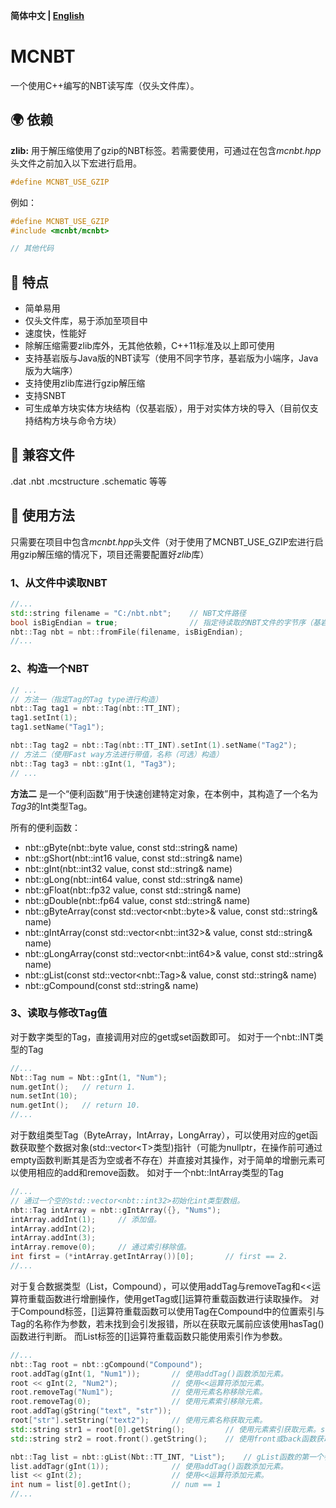 **简体中文 | [English](README_EN.md)**

# MCNBT

 一个使用C++编写的NBT读写库（仅头文件库）。

## :earth_africa: 依赖

**zlib:** 用于解压缩使用了gzip的NBT标签。若需要使用，可通过在包含*mcnbt.hpp*头文件之前加入以下宏进行启用。

```cpp
#define MCNBT_USE_GZIP
```

例如：

```cpp
#define MCNBT_USE_GZIP
#include <mcnbt/mcnbt>

// 其他代码
```

## :rocket: 特点

- 简单易用
- 仅头文件库，易于添加至项目中
- 速度快，性能好
- 除解压缩需要zlib库外，无其他依赖，C++11标准及以上即可使用
- 支持基岩版与Java版的NBT读写（使用不同字节序，基岩版为小端序，Java版为大端序）
- 支持使用zlib库进行gzip解压缩
- 支持SNBT
- 可生成单方块实体方块结构（仅基岩版），用于对实体方块的导入（目前仅支持结构方块与命令方块）

## :robot: 兼容文件

.dat
.nbt
.mcstructure
.schematic
等等

## :triangular_flag_on_post: 使用方法

只需要在项目中包含*mcnbt.hpp*头文件（对于使用了MCNBT_USE_GZIP宏进行启用gzip解压缩的情况下，项目还需要配置好*zlib*库）

### 1、从文件中读取NBT

```cpp
//...
std::string filename = "C:/nbt.nbt";    // NBT文件路径
bool isBigEndian = true;                // 指定待读取的NBT文件的字节序（基岩版NBT使用小端序，Java版使用大端序）
nbt::Tag nbt = nbt::fromFile(filename, isBigEndian);
//...
```

### 2、构造一个NBT

```cpp
// ...
// 方法一（指定Tag的Tag type进行构造）
nbt::Tag tag1 = nbt::Tag(nbt::TT_INT);
tag1.setInt(1);
tag1.setName("Tag1");

nbt::Tag tag2 = nbt::Tag(nbt::TT_INT).setInt(1).setName("Tag2");
// 方法二（使用Fast way方法进行带值，名称（可选）构造）
nbt::Tag tag3 = nbt::gInt(1, "Tag3");
// ...
```

**方法二** 是一个“便利函数”用于快速创建特定对象，在本例中，其构造了一个名为*Tag3*的Int类型Tag。

所有的便利函数：

- nbt::gByte(nbt::byte value, const std::string& name)
- nbt::gShort(nbt::int16 value, const std::string& name)
- nbt::gInt(nbt::int32 value, const std::string& name)
- nbt::gLong(nbt::int64 value, const std::string& name)
- nbt::gFloat(nbt::fp32 value, const std::string& name)
- nbt::gDouble(nbt::fp64 value, const std::string& name)
- nbt::gByteArray(const std::vector\<nbt::byte\>& value, const std::string& name)
- nbt::gIntArray(const std::vector\<nbt::int32\>& value, const std::string& name)
- nbt::gLongArray(const std::vector\<nbt::int64\>& value, const std::string& name)
- nbt::gList(const std::vector\<nbt::Tag\>& value, const std::string& name)
- nbt::gCompound(const std::string& name)

### 3、读取与修改Tag值

对于数字类型的Tag，直接调用对应的get或set函数即可。
如对于一个nbt::INT类型的Tag

```cpp
//...
Nbt::Tag num = Nbt::gInt(1, "Num");
num.getInt();   // return 1.
num.setInt(10);
num.getInt();   // return 10.
//...
```

对于数组类型Tag（ByteArray，IntArray，LongArray），可以使用对应的get函数获取整个数据对象(std::vector\<T\>类型)指针（可能为nullptr，在操作前可通过empty函数判断其是否为空或者不存在）并直接对其操作，对于简单的增删元素可以使用相应的add和remove函数。
如对于一个nbt::IntArray类型的Tag

```cpp
//...
// 通过一个空的std::vector<nbt::int32>初始化int类型数组。
nbt::Tag intArray = nbt::gIntArray({}, "Nums");
intArray.addInt(1);     // 添加值。
intArray.addInt(2);
intArray.addInt(3);
intArray.remove(0);     // 通过索引移除值。
int first = (*intArray.getIntArray())[0];       // first == 2.
//...
```

对于复合数据类型（List，Compound），可以使用addTag与removeTag和<<运算符重载函数进行增删操作，使用getTag或[]运算符重载函数进行读取操作。
对于Compound标签，[]运算符重载函数可以使用Tag在Compound中的位置索引与Tag的名称作为参数，若未找到会引发报错，所以在获取元属前应该使用hasTag()函数进行判断。
而List标签的[]运算符重载函数只能使用索引作为参数。

```cpp
//...
nbt::Tag root = nbt::gCompound("Compound");
root.addTag(gInt(1, "Num1"));       // 使用addTag()函数添加元素。
root << gInt(2, "Num2");            // 使用<<运算符添加元素。
root.removeTag("Num1");             // 使用元素名称移除元素。
root.removeTag(0);                  // 使用元素索引移除元素。
root.addTag(gString("text", "str"));
root["str"].setString("text2");     // 使用元素名称获取元素。
std::string str1 = root[0].getString();         // 使用元素索引获取元素。str1 == "text2"
std::string str2 = root.front().getString();    // 使用front或back函数获取元素。str2 == "tex2"

nbt::Tag list = nbt::gList(Nbt::TT_INT, "List");    // gList函数的第一个参数用于指定List内部Tag的类型
list.addTagr(gInt(1));              // 使用addTag()函数添加元素。
list << gInt(2);                    // 使用<<运算符添加元素。
int num = list[0].getInt();         // num == 1
//...
```
